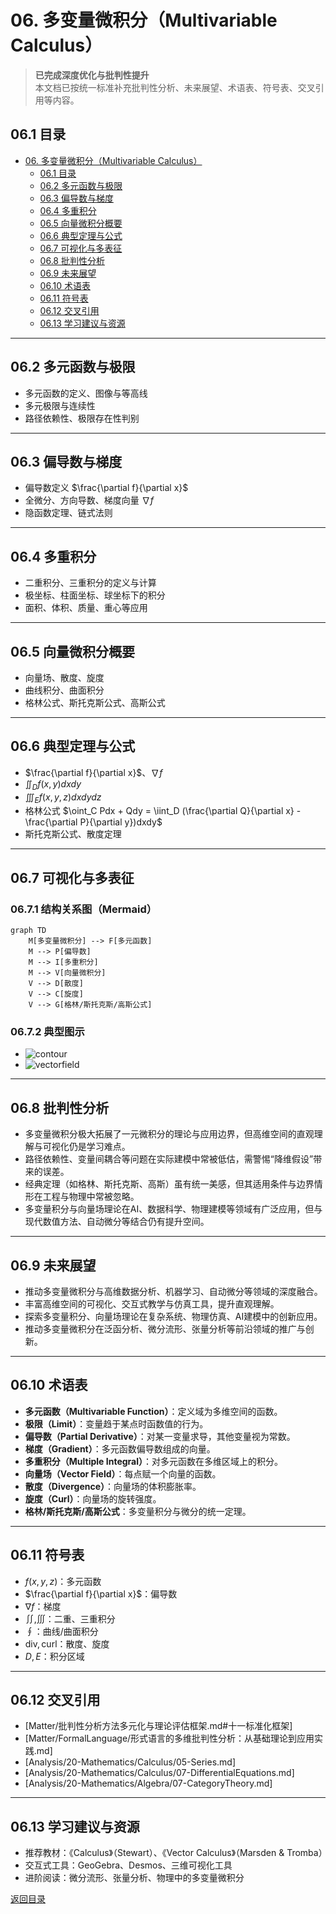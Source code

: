 # 06. 多变量微积分（Multivariable Calculus）

> **已完成深度优化与批判性提升**  
> 本文档已按统一标准补充批判性分析、未来展望、术语表、符号表、交叉引用等内容。

## 06.1 目录

- [06. 多变量微积分（Multivariable Calculus）](#06-多变量微积分multivariable-calculus)
  - [06.1 目录](#061-目录)
  - [06.2 多元函数与极限](#062-多元函数与极限)
  - [06.3 偏导数与梯度](#063-偏导数与梯度)
  - [06.4 多重积分](#064-多重积分)
  - [06.5 向量微积分概要](#065-向量微积分概要)
  - [06.6 典型定理与公式](#066-典型定理与公式)
  - [06.7 可视化与多表征](#067-可视化与多表征)
  - [06.8 批判性分析](#068-批判性分析)
  - [06.9 未来展望](#069-未来展望)
  - [06.10 术语表](#0610-术语表)
  - [06.11 符号表](#0611-符号表)
  - [06.12 交叉引用](#0612-交叉引用)
  - [06.13 学习建议与资源](#0613-学习建议与资源)

---

## 06.2 多元函数与极限

- 多元函数的定义、图像与等高线
- 多元极限与连续性
- 路径依赖性、极限存在性判别

---

## 06.3 偏导数与梯度

- 偏导数定义 $\frac{\partial f}{\partial x}$
- 全微分、方向导数、梯度向量 $\nabla f$
- 隐函数定理、链式法则

---

## 06.4 多重积分

- 二重积分、三重积分的定义与计算
- 极坐标、柱面坐标、球坐标下的积分
- 面积、体积、质量、重心等应用

---

## 06.5 向量微积分概要

- 向量场、散度、旋度
- 曲线积分、曲面积分
- 格林公式、斯托克斯公式、高斯公式

---

## 06.6 典型定理与公式

- $\frac{\partial f}{\partial x}$、$\nabla f$
- $\iint_D f(x, y)dxdy$
- $\iiint_E f(x, y, z)dxdydz$
- 格林公式 $\oint_C Pdx + Qdy = \iint_D (\frac{\partial Q}{\partial x} - \frac{\partial P}{\partial y})dxdy$
- 斯托克斯公式、散度定理

---

## 06.7 可视化与多表征

### 06.7.1 结构关系图（Mermaid）

```mermaid
graph TD
    M[多变量微积分] --> F[多元函数]
    M --> P[偏导数]
    M --> I[多重积分]
    M --> V[向量微积分]
    V --> D[散度]
    V --> C[旋度]
    V --> G[格林/斯托克斯/高斯公式]
```

### 06.7.2 典型图示

- ![contour](https://latex.codecogs.com/svg.image?\text{Contour%20Plot})
- ![vectorfield](https://latex.codecogs.com/svg.image?\text{Vector%20Field})

---

## 06.8 批判性分析

- 多变量微积分极大拓展了一元微积分的理论与应用边界，但高维空间的直观理解与可视化仍是学习难点。
- 路径依赖性、变量间耦合等问题在实际建模中常被低估，需警惕“降维假设”带来的误差。
- 经典定理（如格林、斯托克斯、高斯）虽有统一美感，但其适用条件与边界情形在工程与物理中常被忽略。
- 多变量积分与向量场理论在AI、数据科学、物理建模等领域有广泛应用，但与现代数值方法、自动微分等结合仍有提升空间。

---

## 06.9 未来展望

- 推动多变量微积分与高维数据分析、机器学习、自动微分等领域的深度融合。
- 丰富高维空间的可视化、交互式教学与仿真工具，提升直观理解。
- 探索多变量积分、向量场理论在复杂系统、物理仿真、AI建模中的创新应用。
- 推动多变量微积分在泛函分析、微分流形、张量分析等前沿领域的推广与创新。

---

## 06.10 术语表

- **多元函数（Multivariable Function）**：定义域为多维空间的函数。
- **极限（Limit）**：变量趋于某点时函数值的行为。
- **偏导数（Partial Derivative）**：对某一变量求导，其他变量视为常数。
- **梯度（Gradient）**：多元函数偏导数组成的向量。
- **多重积分（Multiple Integral）**：对多元函数在多维区域上的积分。
- **向量场（Vector Field）**：每点赋一个向量的函数。
- **散度（Divergence）**：向量场的体积膨胀率。
- **旋度（Curl）**：向量场的旋转强度。
- **格林/斯托克斯/高斯公式**：多变量积分与微分的统一定理。

---

## 06.11 符号表

- $f(x, y, z)$：多元函数
- $\frac{\partial f}{\partial x}$：偏导数
- $\nabla f$：梯度
- $\iint, \iiint$：二重、三重积分
- $\oint$：曲线/曲面积分
- $\mathrm{div}, \mathrm{curl}$：散度、旋度
- $D, E$：积分区域

---

## 06.12 交叉引用

- [Matter/批判性分析方法多元化与理论评估框架.md#十一标准化框架]
- [Matter/FormalLanguage/形式语言的多维批判性分析：从基础理论到应用实践.md]
- [Analysis/20-Mathematics/Calculus/05-Series.md]
- [Analysis/20-Mathematics/Calculus/07-DifferentialEquations.md]
- [Analysis/20-Mathematics/Algebra/07-CategoryTheory.md]

---

## 06.13 学习建议与资源

- 推荐教材：《Calculus》（Stewart）、《Vector Calculus》（Marsden & Tromba）
- 交互式工具：GeoGebra、Desmos、三维可视化工具
- 进阶阅读：微分流形、张量分析、物理中的多变量微积分

[返回目录](#061-目录)
